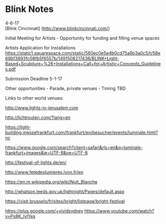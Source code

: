 # Blink Notes
4-6-17  
[Blink Cincinnati]
(http://www.blinkcincinnati.com/)
 
Initial Meeting for Artists - Opportunity for funding and filling venue spaces

Artists Application for Installations
https://static1.squarespace.com/static/560ec0e5e4b0cd75a6b3a0c5/t/58e69bf3893fc08fb5f6557b/1491508217438/BLINK+Light-Based+Sculpture+%26+Installations+Call+for+Artistic+Concepts_Guidelines.pdf

Submission Deadline 5-1-17

Other opportunities - Parade, private venues - Timing TBD

Links to other world venues:

http://www.lights-in-jerusalem.com

http://lichtrouten.com/?lang=en


https://light-building.messefrankfurt.com/frankfurt/en/besucher/events/luminale.html?nc

https://www.google.com/search?client=safari&rls=en&q=luminale-frankfurt+images&ie=UTF-8&oe=UTF-8

http://festival-of-lights.de/en/

http://www.fetedeslumieres.lyon.fr/en

https://en.m.wikipedia.org/wiki/Nuit_Blanche

http://whatson.leeds.gov.uk/lightnight/Pages/default.aspx

https://visit.brussels/fr/sites/bright/listpage/bright-festival

https://plus.google.com/+vividsydney
https://www.youtube.com/watch?v=Ps8K_lylYes
